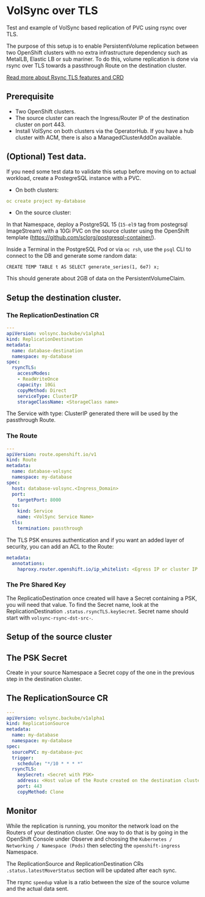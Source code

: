 # VolSync over TLS
Test and example of VolSync based replication of PVC using rsync over TLS.

The purpose of this setup is to enable PersistentVolume replication between two OpenShift clusters with no extra infrastructure dependency such as MetalLB, Elastic LB or sub mariner.
To do this, volume replication is done via rsync over TLS towards a passthrough Route on the destination cluster.

[Read more about Rsync TLS features and CRD](https://volsync.readthedocs.io/en/latest/usage/rsync-tls/index.html)

## Prerequisite 
- Two OpenShift clusters.
- The source cluster can reach the Ingress/Router IP of the destination cluster on port 443.
- Install VolSync on both clusters via the OperatorHub. If you have a hub cluster with ACM, there is also a ManagedClusterAddOn available.

## (Optional) Test data.
If you need some test data to validate this setup before moving on to actual workload, create a PostegreSQL instance with a PVC. 
- On both clusters:
```yaml
oc create project my-database
```

- On the source cluster:

In that Namespace, deploy a PostgreSQL 15 (`15-el9` tag from postegrsql ImageStream) with a 10Gi PVC on the source cluster using the OpenShift template (https://github.com/sclorg/postgresql-container/).

Inside a Terminal in the PostgreSQL Pod or via `oc rsh`, use the `psql` CLI to connect to the DB and generate some random data:
```shell
CREATE TEMP TABLE t AS SELECT generate_series(1, 6e7) x;
```
This should generate about 2GB of data on the PersistentVolumeClaim.

## Setup the destination cluster.
### The ReplicationDestination CR
```yaml
---
apiVersion: volsync.backube/v1alpha1
kind: ReplicationDestination
metadata:
  name: database-destination
  namespace: my-database
spec:
  rsyncTLS:
    accessModes:
    - ReadWriteOnce
    capacity: 10Gi
    copyMethod: Direct
    serviceType: ClusterIP
    storageClassName: <StorageClass name>
```
The Service with type: ClusterIP generated there will be used by the passthrough Route.

### The Route
```yaml
---
apiVersion: route.openshift.io/v1
kind: Route
metadata:
  name: database-volsync
  namespace: my-database
spec:
  host: database-volsync.<Ingress_Domain> 
  port:
    targetPort: 8000
  to:
    kind: Service
    name: <VolSync Service Name>
  tls:
    termination: passthrough
```
The TLS PSK ensures authentication and if you want an added layer of security, you can add an ACL to the Route:
```yaml
metadata:
  annotations:
    haproxy.router.openshift.io/ip_whitelist: <Egress IP or cluster IP range of the source cluster>
```

### The Pre Shared Key
The ReplicatioDestination once created will have a Secret containing a PSK, you will need that value. To find the Secret name, look at the ReplicationDestination `.status.rsyncTLS.keySecret`. Secret name should start with `volsync-rsync-dst-src-`.

## Setup of the source cluster
## The PSK Secret
Create in your source Namespace a Secret copy of the one in the previous step in the destination cluster.
## The ReplicationSource CR
```yaml
---
apiVersion: volsync.backube/v1alpha1
kind: ReplicationSource
metadata:
  name: my-database
  namespace: my-database
spec:
  sourcePVC: my-database-pvc
  trigger:
    schedule: "*/10 * * * *"
  rsyncTLS:
    keySecret: <Secret with PSK>
    address: <Host value of the Route created on the destination cluster>
    port: 443
    copyMethod: Clone    
```

## Monitor
While the replication is running, you monitor the network load on the Routers of your destination cluster. One way to do that is by going in the OpenShift Console under Observe and choosing the `Kubernetes / Networking / Namespace (Pods)` then selecting the `openshift-ingress` Namespace.

The ReplicationSource and ReplicationDestination CRs `.status.latestMoverStatus` section will be updated after each sync.

The rsync `speedup` value is a ratio between the size of the source volume and the actual data sent.
